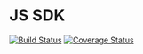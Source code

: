 JS SDK
======

[![Build Status](https://travis-ci.com/Zingle/js-sdk.svg?branch=master)](https://travis-ci.com/Zingle/js-sdk)
[![Coverage Status](https://coveralls.io/repos/github/Zingle/js-sdk/badge.svg?branch=master)](https://coveralls.io/github/Zingle/js-sdk?branch=master)

